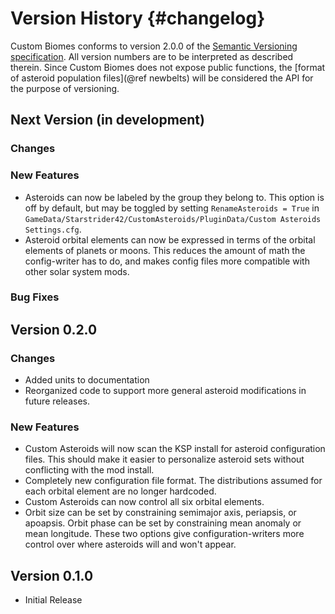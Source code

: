 Version History                         {#changelog}
============

Custom Biomes conforms to version 2.0.0 of the [Semantic Versioning specification](http://semver.org/spec/v2.0.0.html). 
All version numbers are to be interpreted as described therein. Since Custom Biomes does not expose public functions, the [format of asteroid population files](@ref newbelts) will be considered the API for the purpose of versioning.

Next Version (in development)
------------

### Changes 

### New Features 

* Asteroids can now be labeled by the group they belong to. This option is off by default, but may be toggled by setting `RenameAsteroids = True` in `GameData/Starstrider42/CustomAsteroids/PluginData/Custom Asteroids Settings.cfg`.
* Asteroid orbital elements can now be expressed in terms of the orbital elements of planets or moons. This reduces the amount of math the config-writer has to do, and makes config files more compatible with other solar system mods.

### Bug Fixes 

Version 0.2.0
------------

### Changes 

* Added units to documentation
* Reorganized code to support more general asteroid modifications in future releases.

### New Features 

* Custom Asteroids will now scan the KSP install for asteroid configuration files. This should make it easier to personalize asteroid sets without conflicting with the mod install.
* Completely new configuration file format. The distributions assumed for each orbital element are no longer hardcoded.
* Custom Asteroids can now control all six orbital elements.
* Orbit size can be set by constraining semimajor axis, periapsis, or apoapsis. Orbit phase can be set by constraining mean anomaly or mean longitude. These two options give configuration-writers more control over where asteroids will and won't appear.

Version 0.1.0
------------
* Initial Release
